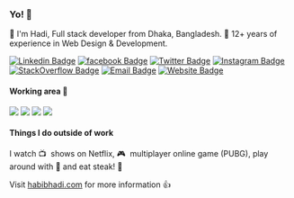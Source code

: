 ### Yo! 👋
🐸  I'm Hadi, Full stack developer from Dhaka, Bangladesh. 💪  12+ years of experience in Web Design & Development.

[![Linkedin Badge](https://img.shields.io/badge/-habibhadi-blue?style=flat&logo=Linkedin&logoColor=white&link=http://bd.linkedin.com/in/habibhadi)](http://bd.linkedin.com/in/habibhadi)
[![facebook Badge](https://img.shields.io/badge/-habib.hadi-3b5998?style=flat&labelColor=3b5998&logo=facebook&logoColor=white&link=https://facebook.com/habib.hadi)](https://facebook.com/habib.hadi)
[![Twitter Badge](https://img.shields.io/badge/-@habibhadi-1ca0f1?style=flat&labelColor=1ca0f1&logo=twitter&logoColor=white&link=https://twitter.com/habibhadi)](https://twitter.com/habibhadi)
[![Instagram Badge](https://img.shields.io/badge/-@habibhadi-purple?style=flat&logo=instagram&logoColor=white&link=https://instagram.com/habibhadi/)](https://instagram.com/habibhadi)
[![StackOverflow Badge](https://img.shields.io/badge/-hadi-f48024?style=flat&logo=stackoverflow&logoColor=white&link=http://stackoverflow.com/users/389258/hadi)](http://stackoverflow.com/users/389258/hadi)
[![Email Badge](https://img.shields.io/badge/-me@habibhadi.com-c14438?style=flat&logo=email&logoColor=white&link=mailto:me@habibhadi.com)](mailto:me@habibhadi.com)
[![Website Badge](https://img.shields.io/badge/-habibhadi.com-264653?style=flat&logo=Google-Chrome&logoColor=white&link=http://habibhadi.com)](http://habibhadi.com)

#### Working area 🙈
![](https://img.shields.io/badge/-php-8892be?style=flat&logo=php&logoColor=white)
![](https://img.shields.io/badge/-html5-e34f26?style=flat&logo=html5&logoColor=white)
![](https://img.shields.io/badge/-sass-bf4080?style=flat&logo=sass&logoColor=white)
![](https://img.shields.io/badge/-javascript-f7df1e?style=flat&logo=javascript&logoColor=white)

#### Things I do outside of work
I watch 📺 &nbsp;shows on Netflix, 🎮 &nbsp;multiplayer online game (PUBG), play around with 🎸 and eat steak! 🥩 

Visit [habibhadi.com](http://habibhadi.com) for more information 👍 
